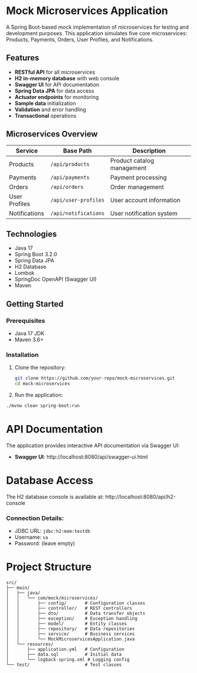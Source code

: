 # Mock Microservices Application

A Spring Boot-based mock implementation of microservices for testing and development purposes. This application simulates five core microservices: Products, Payments, Orders, User Profiles, and Notifications.

## Features

- **RESTful API** for all microservices
- **H2 in-memory database** with web console
- **Swagger UI** for API documentation
- **Spring Data JPA** for data access
- **Actuator endpoints** for monitoring
- **Sample data** initialization
- **Validation** and error handling
- **Transactional** operations

## Microservices Overview

| Service         | Base Path           | Description                          |
|-----------------|---------------------|--------------------------------------|
| Products        | `/api/products`     | Product catalog management           |
| Payments        | `/api/payments`     | Payment processing                   |
| Orders          | `/api/orders`       | Order management                     |
| User Profiles   | `/api/user-profiles`| User account information             |
| Notifications   | `/api/notifications`| User notification system             |

## Technologies

- Java 17
- Spring Boot 3.2.0
- Spring Data JPA
- H2 Database
- Lombok
- SpringDoc OpenAPI (Swagger UI)
- Maven

## Getting Started

### Prerequisites

- Java 17 JDK
- Maven 3.6+

### Installation

1. Clone the repository:
   ```bash
   git clone https://github.com/your-repo/mock-microservices.git
   cd mock-microservices
   ```
2. Run the application:
  ``` bash
  ./mvnw clean spring-boot:run  
  ```
# API Documentation

The application provides interactive API documentation via Swagger UI:
- **Swagger UI**: http://localhost:8080/api/swagger-ui.html

# Database Access

The H2 database console is available at:
http://localhost:8080/api/h2-console

### Connection Details:

- JDBC URL: `jdbc:h2:mem:testdb`
- Username: `sa`
- Password: (leave empty)

# Project Structure

    src/
    ├── main/
    │   ├── java/
    │   │   └── com/mock/microservices/
    │   │       ├── config/       # Configuration classes
    │   │       ├── controller/   # REST controllers
    │   │       ├── dto/          # Data transfer objects
    │   │       ├── exception/    # Exception handling
    │   │       ├── model/        # Entity classes
    │   │       ├── repository/   # Data repositories
    │   │       ├── service/      # Business services
    │   │       └── MockMicroservicesApplication.java
    │   └── resources/
    │       ├── application.yml   # Configuration
    │       ├── data.sql          # Initial data
    │       └── logback-spring.xml # Logging config
    └── test/                     # Test classes